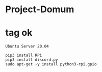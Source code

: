 # Project-Domum <h1> tag ok

```
Ubuntu Server 20.04

pip3 install RPi
pip3 install discord.py
sudo apt-get -y install python3-rpi.gpio
```
